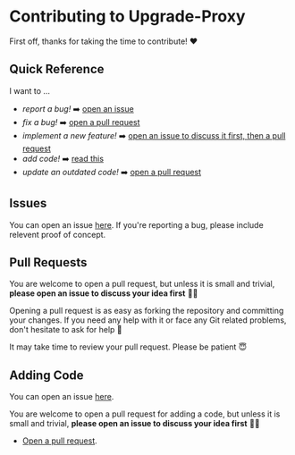 # Contributing to Upgrade-Proxy

First off, thanks for taking the time to contribute! ❤️

## Quick Reference

I want to …

- _report a bug!_ ➡️ [open an issue](#issues)
- _fix a bug!_ ➡️ [open a pull request](#pull-requests)
- _implement a new feature!_ ➡️ [open an issue to discuss it first, then a pull request](#issues)
- _add code!_ ➡️ [read this](#adding-code)
- _update an outdated code!_ ➡️ [open a pull request](#pull-requests)

## Issues

You can open an issue [here](https://github.com/GHexxerBrdv/Upgrade-Proxy/issues/new).
If you're reporting a bug, please include relevent proof of concept.

## Pull Requests

You are welcome to open a pull request, but unless it is small and trivial, **please open an issue to discuss your idea first** 🙏🏼

Opening a pull request is as easy as forking the repository and committing your changes.
If you need any help with it or face any Git related problems, don't hesitate to ask for help 🤗

It may take time to review your pull request.
Please be patient 😇


## Adding Code

You can open an issue [here](https://github.com/GHexxerBrdv/Upgrade-Proxy/issues/new).

You are welcome to open a pull request for adding a code, but unless it is small and trivial, **please open an issue to discuss your idea first** 🙏🏼

- [Open a pull request](#pull-requests).

